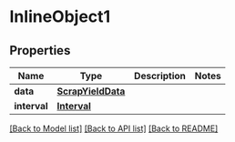 # InlineObject1

## Properties
Name | Type | Description | Notes
------------ | ------------- | ------------- | -------------
**data** | [**ScrapYieldData**](ScrapYieldData.md) |  | 
**interval** | [**Interval**](Interval.md) |  | 

[[Back to Model list]](../README.md#documentation-for-models) [[Back to API list]](../README.md#documentation-for-api-endpoints) [[Back to README]](../README.md)


